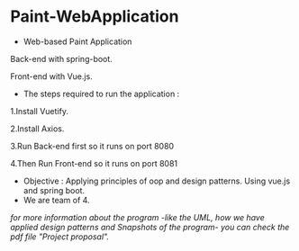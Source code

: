 # Paint-WebApplication
- Web-based Paint Application 

Back-end with spring-boot. 

Front-end with Vue.js.

- The steps required to run the application :

1.Install Vuetify.

2.Install Axios.

3.Run Back-end first so it runs on port 8080

4.Then Run Front-end so it runs on port 8081

- Objective : Applying principles of oop and design patterns. Using vue.js and spring boot.
- We are team of 4.


*for more information about the program -like the UML, how we have applied design patterns and Snapshots of the program- you can check the pdf file "Project proposal".*
